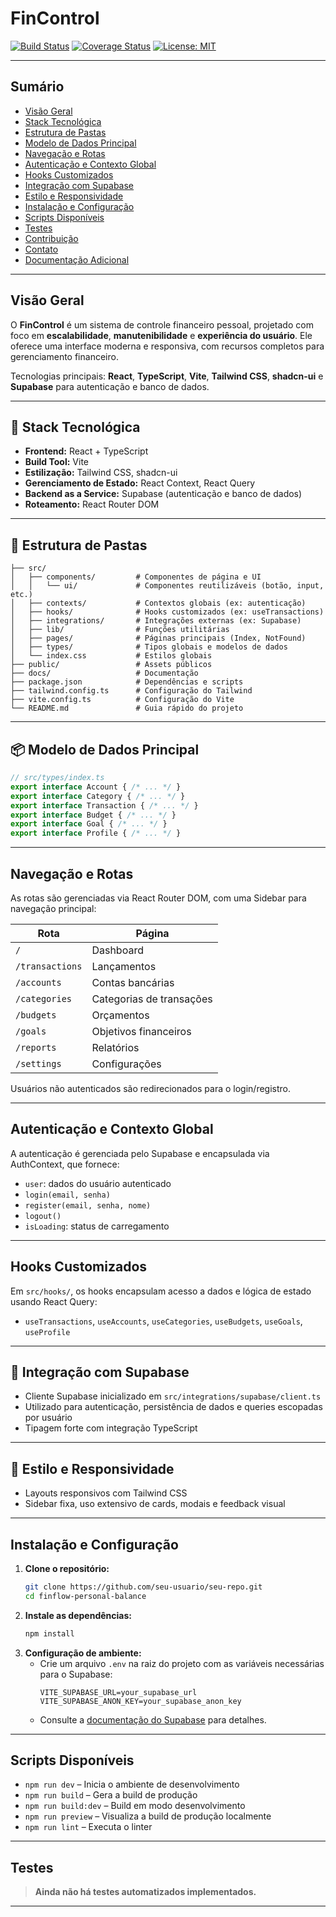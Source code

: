 # FinControl

[![Build Status](https://img.shields.io/badge/build-passing-brightgreen)](https://github.com/seu-usuario/seu-repo/actions) [![Coverage Status](https://img.shields.io/badge/coverage-100%25-brightgreen)](https://github.com/seu-usuario/seu-repo) [![License: MIT](https://img.shields.io/badge/license-MIT-blue.svg)](LICENSE)

---

## Sumário
- [Visão Geral](#visão-geral)
- [Stack Tecnológica](#-stack-tecnológica)
- [Estrutura de Pastas](#-estrutura-de-pastas)
- [Modelo de Dados Principal](#-modelo-de-dados-principal)
- [Navegação e Rotas](#navegação-e-rotas)
- [Autenticação e Contexto Global](#autenticação-e-contexto-global)
- [Hooks Customizados](#hooks-customizados)
- [Integração com Supabase](#-integração-com-supabase)
- [Estilo e Responsividade](#-estilo-e-responsividade)
- [Instalação e Configuração](#instalação-e-configuração)
- [Scripts Disponíveis](#scripts-disponíveis)
- [Testes](#testes)
- [Contribuição](#contribuição)
- [Contato](#contato)
- [Documentação Adicional](#documentação-adicional)

---

## Visão Geral

O **FinControl** é um sistema de controle financeiro pessoal, projetado com foco em **escalabilidade**, **manutenibilidade** e **experiência do usuário**. Ele oferece uma interface moderna e responsiva, com recursos completos para gerenciamento financeiro.

Tecnologias principais: **React**, **TypeScript**, **Vite**, **Tailwind CSS**, **shadcn-ui** e **Supabase** para autenticação e banco de dados.

---

## 🧱 Stack Tecnológica

- **Frontend:** React + TypeScript  
- **Build Tool:** Vite  
- **Estilização:** Tailwind CSS, shadcn-ui  
- **Gerenciamento de Estado:** React Context, React Query  
- **Backend as a Service:** Supabase (autenticação e banco de dados)  
- **Roteamento:** React Router DOM  

---

## 📁 Estrutura de Pastas

```
├── src/
│   ├── components/         # Componentes de página e UI
│   │   └── ui/             # Componentes reutilizáveis (botão, input, etc.)
│   ├── contexts/           # Contextos globais (ex: autenticação)
│   ├── hooks/              # Hooks customizados (ex: useTransactions)
│   ├── integrations/       # Integrações externas (ex: Supabase)
│   ├── lib/                # Funções utilitárias
│   ├── pages/              # Páginas principais (Index, NotFound)
│   ├── types/              # Tipos globais e modelos de dados
│   └── index.css           # Estilos globais
├── public/                 # Assets públicos
├── docs/                   # Documentação
├── package.json            # Dependências e scripts
├── tailwind.config.ts      # Configuração do Tailwind
├── vite.config.ts          # Configuração do Vite
└── README.md               # Guia rápido do projeto
```

---

## 📦 Modelo de Dados Principal

```ts
// src/types/index.ts
export interface Account { /* ... */ }
export interface Category { /* ... */ }
export interface Transaction { /* ... */ }
export interface Budget { /* ... */ }
export interface Goal { /* ... */ }
export interface Profile { /* ... */ }
```

---

## Navegação e Rotas

As rotas são gerenciadas via React Router DOM, com uma Sidebar para navegação principal:

| Rota           | Página                  |
|----------------|-------------------------|
| `/`            | Dashboard               |
| `/transactions`| Lançamentos             |
| `/accounts`    | Contas bancárias        |
| `/categories`  | Categorias de transações|
| `/budgets`     | Orçamentos              |
| `/goals`       | Objetivos financeiros   |
| `/reports`     | Relatórios              |
| `/settings`    | Configurações           |

Usuários não autenticados são redirecionados para o login/registro.

---

## Autenticação e Contexto Global
A autenticação é gerenciada pelo Supabase e encapsulada via AuthContext, que fornece:
- `user`: dados do usuário autenticado
- `login(email, senha)`
- `register(email, senha, nome)`
- `logout()`
- `isLoading`: status de carregamento

---

## Hooks Customizados
Em `src/hooks/`, os hooks encapsulam acesso a dados e lógica de estado usando React Query:
- `useTransactions`, `useAccounts`, `useCategories`, `useBudgets`, `useGoals`, `useProfile`

---

## 🔌 Integração com Supabase
- Cliente Supabase inicializado em `src/integrations/supabase/client.ts`
- Utilizado para autenticação, persistência de dados e queries escopadas por usuário
- Tipagem forte com integração TypeScript

---

## 📱 Estilo e Responsividade
- Layouts responsivos com Tailwind CSS
- Sidebar fixa, uso extensivo de cards, modais e feedback visual

---

## Instalação e Configuração

1. **Clone o repositório:**
   ```sh
   git clone https://github.com/seu-usuario/seu-repo.git
   cd finflow-personal-balance
   ```
2. **Instale as dependências:**
   ```sh
   npm install
   ```
3. **Configuração de ambiente:**
   - Crie um arquivo `.env` na raiz do projeto com as variáveis necessárias para o Supabase:
     ```env
     VITE_SUPABASE_URL=your_supabase_url
     VITE_SUPABASE_ANON_KEY=your_supabase_anon_key
     ```
   - Consulte a [documentação do Supabase](https://supabase.com/docs/guides/with-react) para detalhes.

---

## Scripts Disponíveis

- `npm run dev` – Inicia o ambiente de desenvolvimento
- `npm run build` – Gera a build de produção
- `npm run build:dev` – Build em modo desenvolvimento
- `npm run preview` – Visualiza a build de produção localmente
- `npm run lint` – Executa o linter

---

## Testes

> **Ainda não há testes automatizados implementados.**

---
